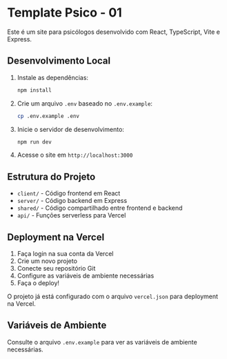 # Template Psico - 01

Este é um site para psicólogos desenvolvido com React, TypeScript, Vite e Express.

## Desenvolvimento Local

1. Instale as dependências:
   ```bash
   npm install
   ```

2. Crie um arquivo `.env` baseado no `.env.example`:
   ```bash
   cp .env.example .env
   ```

3. Inicie o servidor de desenvolvimento:
   ```bash
   npm run dev
   ```

4. Acesse o site em `http://localhost:3000`

## Estrutura do Projeto

- `client/` - Código frontend em React
- `server/` - Código backend em Express
- `shared/` - Código compartilhado entre frontend e backend
- `api/` - Funções serverless para Vercel

## Deployment na Vercel

1. Faça login na sua conta da Vercel
2. Crie um novo projeto
3. Conecte seu repositório Git
4. Configure as variáveis de ambiente necessárias
5. Faça o deploy!

O projeto já está configurado com o arquivo `vercel.json` para deployment na Vercel.

## Variáveis de Ambiente

Consulte o arquivo `.env.example` para ver as variáveis de ambiente necessárias.